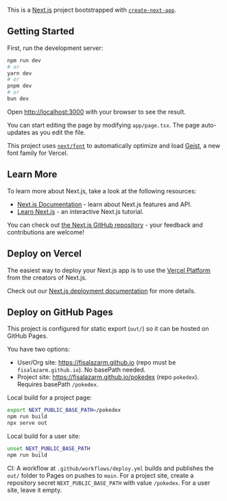 This is a [Next.js](https://nextjs.org) project bootstrapped with [`create-next-app`](https://nextjs.org/docs/app/api-reference/cli/create-next-app).

## Getting Started

First, run the development server:

```bash
npm run dev
# or
yarn dev
# or
pnpm dev
# or
bun dev
```

Open [http://localhost:3000](http://localhost:3000) with your browser to see the result.

You can start editing the page by modifying `app/page.tsx`. The page auto-updates as you edit the file.

This project uses [`next/font`](https://nextjs.org/docs/app/building-your-application/optimizing/fonts) to automatically optimize and load [Geist](https://vercel.com/font), a new font family for Vercel.

## Learn More

To learn more about Next.js, take a look at the following resources:

- [Next.js Documentation](https://nextjs.org/docs) - learn about Next.js features and API.
- [Learn Next.js](https://nextjs.org/learn) - an interactive Next.js tutorial.

You can check out [the Next.js GitHub repository](https://github.com/vercel/next.js) - your feedback and contributions are welcome!

## Deploy on Vercel

The easiest way to deploy your Next.js app is to use the [Vercel Platform](https://vercel.com/new?utm_medium=default-template&filter=next.js&utm_source=create-next-app&utm_campaign=create-next-app-readme) from the creators of Next.js.

Check out our [Next.js deployment documentation](https://nextjs.org/docs/app/building-your-application/deploying) for more details.

## Deploy on GitHub Pages

This project is configured for static export (`out/`) so it can be hosted on GitHub Pages.

You have two options:

- User/Org site: https://fisalazarm.github.io (repo must be `fisalazarm.github.io`). No basePath needed.
- Project site: https://fisalazarm.github.io/pokedex (repo `pokedex`). Requires basePath `/pokedex`.

Local build for a project page:

```bash
export NEXT_PUBLIC_BASE_PATH=/pokedex
npm run build
npx serve out
```

Local build for a user site:

```bash
unset NEXT_PUBLIC_BASE_PATH
npm run build
```

CI: A workflow at `.github/workflows/deploy.yml` builds and publishes the `out/` folder to Pages on pushes to `main`.
For a project site, create a repository secret `NEXT_PUBLIC_BASE_PATH` with value `/pokedex`. For a user site, leave it empty.
